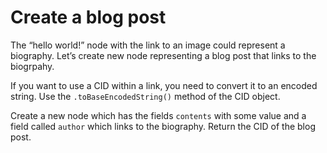 # Create a blog post

The “hello world!” node with the link to an image could represent a biography. Let’s create new node representing a blog post that links to the biogrpahy.

If you want to use a CID within a link, you need to convert it to an encoded string. Use the `.toBaseEncodedString()` method of the CID object.

Create a new node which has the fields `contents` with some value and a field called `author` which links to the biography. Return the CID of the blog post.
